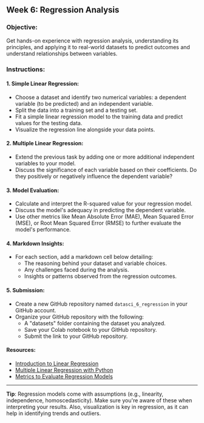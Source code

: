 ## **Week 6: Regression Analysis**

### **Objective**: 
Get hands-on experience with regression analysis, understanding its principles, and applying it to real-world datasets to predict outcomes and understand relationships between variables.

### **Instructions**:

#### **1. Simple Linear Regression:**
- Choose a dataset and identify two numerical variables: a dependent variable (to be predicted) and an independent variable.
- Split the data into a training set and a testing set.
- Fit a simple linear regression model to the training data and predict values for the testing data.
- Visualize the regression line alongside your data points.

#### **2. Multiple Linear Regression:**
- Extend the previous task by adding one or more additional independent variables to your model.
- Discuss the significance of each variable based on their coefficients. Do they positively or negatively influence the dependent variable?

#### **3. Model Evaluation:**
- Calculate and interpret the R-squared value for your regression model. 
- Discuss the model's adequacy in predicting the dependent variable.
- Use other metrics like Mean Absolute Error (MAE), Mean Squared Error (MSE), or Root Mean Squared Error (RMSE) to further evaluate the model's performance.

#### **4. Markdown Insights:**
- For each section, add a markdown cell below detailing:
  - The reasoning behind your dataset and variable choices.
  - Any challenges faced during the analysis.
  - Insights or patterns observed from the regression outcomes.

#### **5. Submission**:
- Create a new GitHub repository named `datasci_6_regression` in your GitHub account.
- Organize your GitHub repository with the following:
  - A "datasets" folder containing the dataset you analyzed.
  - Save your Colab notebook to your GitHub repository.
  - Submit the link to your GitHub repository.

#### **Resources**:

- [Introduction to Linear Regression](https://realpython.com/linear-regression-in-python/)
- [Multiple Linear Regression with Python](https://towardsdatascience.com/multiple-linear-regression-with-python-ede39f4fcee5)
- [Metrics to Evaluate Regression Models](https://machinelearningmastery.com/metrics-evaluate-machine-learning-algorithms-python/)

---

**Tip**: Regression models come with assumptions (e.g., linearity, independence, homoscedasticity). Make sure you're aware of these when interpreting your results. Also, visualization is key in regression, as it can help in identifying trends and outliers.
